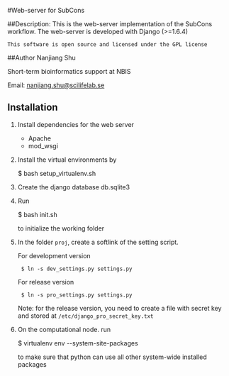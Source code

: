#Web-server for SubCons

##Description:
    This is the web-server implementation of the SubCons workflow.
    The web-server is developed with Django (>=1.6.4)


    This software is open source and licensed under the GPL license

##Author
Nanjiang Shu

Short-term bioinformatics support at NBIS

Email: nanjiang.shu@scilifelab.se


## Installation

1. Install dependencies for the web server
    * Apache
    * mod\_wsgi

2. Install the virtual environments by 

    $ bash setup_virtualenv.sh

3. Create the django database db.sqlite3

4. Run 

    $ bash init.sh

    to initialize the working folder

5. In the folder `proj`, create a softlink of the setting script.

    For development version

        $ ln -s dev_settings.py settings.py

    For release version

        $ ln -s pro_settings.py settings.py

    Note: for the release version, you need to create a file with secret key
    and stored at `/etc/django_pro_secret_key.txt`

6.  On the computational node. run 

    $ virtualenv env --system-site-packages

    to make sure that python can use all other system-wide installed packages

